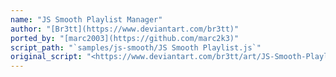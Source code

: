 ```yaml
---
name: "JS Smooth Playlist Manager"
author: "[Br3tt](https://www.deviantart.com/br3tt)"
ported_by: "[marc2003](https://github.com/marc2k3)"
script_path: "`samples/js-smooth/JS Smooth Playlist.js`"
original_script: "<https://www.deviantart.com/br3tt/art/JS-Smooth-Playlist-Manager-571376332>"
---
```

